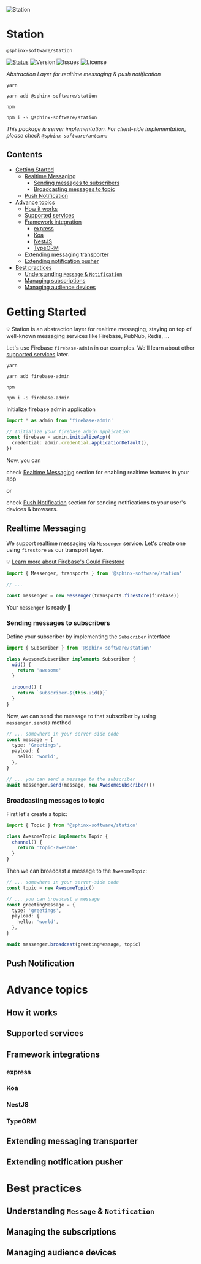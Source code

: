 ![Station](station-icon.png)

# Station

`@sphinx-software/station`

[![Status](https://circleci.com/gh/sphinx-software/station.svg?style=svg)](https://app.circleci.com/pipelines/github/sphinx-software/station)
![Version](https://img.shields.io/github/package-json/v/sphinx-software/station)
![Issues](https://img.shields.io/github/issues-raw/sphinx-software/station)
![License](https://img.shields.io/github/license/sphinx-software/station)

_Abstraction Layer for realtime messaging & push notification_

`yarn`

```shell script
yarn add @sphinx-software/station
```

`npm`

```shell script
npm i -S @sphinx-software/station
```

_This package is server implementation.
For client-side implementation, please check `@sphinx-software/antenna`_

## Contents

- [Getting Started](#getting-started)
  - [Realtime Messaging](#realtime-messaging)
    - [Sending messages to subscribers](#sending-messages-to-subscribers)
    - [Broadcasting messages to topic](#broadcasting-messages-to-topic)
  - [Push Notification](#push-notification)
- [Advance topics](#advance-topics)
  - [How it works](#how-it-works)
  - [Supported services](#supported-services)
  - [Framework integration](#framework-integrations)
    - [express](#express)
    - [Koa](#koa)
    - [NestJS](#nestjs)
    - [TypeORM](#typeorm)
  - [Extending messaging transporter](#extending-messaging-transporter)
  - [Extending notification pusher](#extending-notification-pusher)
- [Best practices](#best-practices)
  - [Understanding `Message` & `Notification`](#understanding-message--notification)
  - [Managing subscriptions](#managing-the-subscriptions)
  - [Managing audience devices](#managing-audience-devices)

# Getting Started

💡 Station is an abstraction layer for realtime messaging,
staying on top of well-known messaging services like Firebase, PubNub, Redis, ...

Let's use Firebase `firebase-admin` in our examples. We'll learn about other [supported services](#supported-services) later.

`yarn`

```shell script
yarn add firebase-admin
```

`npm`

```shell script
npm i -S firebase-admin
```

Initialize firebase admin application

```ts
import * as admin from 'firebase-admin'

// Initialize your firebase admin application
const firebase = admin.initializeApp({
  credential: admin.credential.applicationDefault(),
})
```

Now, you can

check [Realtime Messaging](#realtime-messaging) section for enabling realtime features in your app

or

check [Push Notification](#push-notification) section for sending notifications to your user's devices & browsers.

## Realtime Messaging

We support realtime messaging via `Messenger` service.
Let's create one using `firestore` as our transport layer.

💡 [Learn more about Firebase's Could Firestore](https://firebase.google.com/docs/firestore)

```ts
import { Messenger, transports } from '@sphinx-software/station'

// ...

const messenger = new Messenger(transports.firestore(firebase))
```

Your `messenger` is ready 🚀

### Sending messages to subscribers

Define your subscriber by implementing the `Subscriber` interface

```ts
import { Subscriber } from '@sphinx-software/station'

class AwesomeSubscriber implements Subscriber {
  uid() {
    return 'awesome'
  }

  inbound() {
    return `subscriber-${this.uid()}`
  }
}
```

Now, we can send the message to that subscriber by using `messenger.send()` method

```ts
// ... somewhere in your server-side code
const message = {
  type: 'Greetings',
  payload: {
    hello: 'world',
  },
}

// ... you can send a message to the subscriber
await messenger.send(message, new AwesomeSubscriber())
```

### Broadcasting messages to topic

First let's create a topic:

```ts
import { Topic } from '@sphinx-software/station'

class AwesomeTopic implements Topic {
  channel() {
    return 'topic-awesome'
  }
}
```

Then we can broadcast a message to the `AwesomeTopic`:

```ts
// ... somewhere in your server-side code
const topic = new AwesomeTopic()

// ... you can broadcast a message
const greetingMessage = {
  type: 'greetings',
  payload: {
    hello: 'world',
  },
}

await messenger.broadcast(greetingMessage, topic)
```

## Push Notification

# Advance topics

## How it works

## Supported services

## Framework integrations

### express

### Koa

### NestJS

### TypeORM

## Extending messaging transporter

## Extending notification pusher

# Best practices

## Understanding `Message` & `Notification`

## Managing the subscriptions

## Managing audience devices
